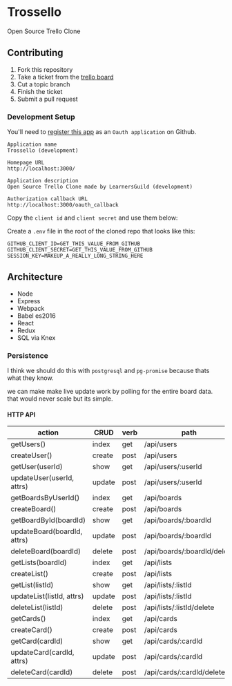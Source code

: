 # Trossello

Open Source Trello Clone


## Contributing

1. Fork this repository
2. Take a ticket from the [trello board](https://trello.com/b/QIKeSwK0/trossello-oss-trello)
3. Cut a topic branch
4. Finish the ticket
5. Submit a pull request

### Development Setup

You'll need to
[register this app](https://github.com/settings/applications/new)
as an `Oauth application` on Github.

```
Application name
Trossello (development)

Homepage URL
http://localhost:3000/

Application description
Open Source Trello Clone made by LearnersGuild (development)

Authorization callback URL
http://localhost:3000/oauth_callback
```

Copy the `client id` and `client secret` and use them below:

Create a `.env` file in the root of the cloned repo that looks like this:
```
GITHUB_CLIENT_ID=GET_THIS_VALUE_FROM_GITHUB
GITHUB_CLIENT_SECRET=GET_THIS_VALUE_FROM_GITHUB
SESSION_KEY=MAKEUP_A_REALLY_LONG_STRING_HERE
```

## Architecture

- Node
- Express
- Webpack
- Babel es2016
- React
- Redux
- SQL via Knex


### Persistence

I think we should do this with `postgresql` and `pg-promise` because thats what they know.

we can make make live update work by polling for the entire board data. that would never scale but its simple.

#### HTTP API

| action                       | CRUD   | verb | path                         |
| ---------------------------- | ------ | ---- | ---------------------------- |
| getUsers()                   | index  | get  | /api/users                   |
| createUser()                 | create | post | /api/users                   |
| getUser(userId)              | show   | get  | /api/users/:userId           |
| updateUser(userId, attrs)    | update | post | /api/users/:userId           |
| getBoardsByUserId()          | index  | get  | /api/boards                  |
| createBoard()                | create | post | /api/boards                  |
| getBoardById(boardId)        | show   | get  | /api/boards/:boardId         |
| updateBoard(boardId, attrs)  | update | post | /api/boards/:boardId         |
| deleteBoard(boardId)         | delete | post | /api/boards/:boardId/delete  |
| getLists(boardId)            | index  | get  | /api/lists                   |
| createList()                 | create | post | /api/lists                   |
| getList(listId)              | show   | get  | /api/lists/:listId           |
| updateList(listId, attrs)    | update | post | /api/lists/:listId           |
| deleteList(listId)           | delete | post | /api/lists/:listId/delete    |
| getCards()                   | index  | get  | /api/cards                   |
| createCard()                 | create | post | /api/cards                   |
| getCard(cardId)              | show   | get  | /api/cards/:cardId           |
| updateCard(cardId, attrs)    | update | post | /api/cards/:cardId           |
| deleteCard(cardId)           | delete | post | /api/cards/:cardId/delete    |
